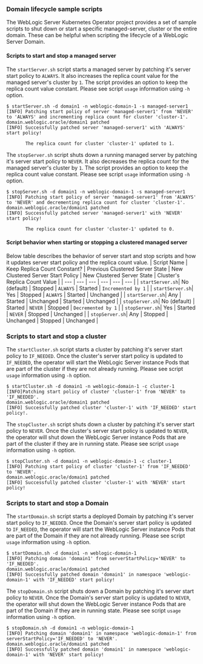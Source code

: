 ### Domain lifecycle sample scripts
The WebLogic Server Kubernetes Operator project provides a set of sample scripts to shut down or start a specific managed-server, cluster or the entire domain. These can be helpful when scripting the lifecycle of a WebLogic Server Domain.

#### Scripts to start and stop a managed server
The `startServer.sh` script starts a managed server by patching it's server start policy to `ALWAYS`. It also increases the replica count value for the managed server's cluster by `1`. The script provides an option to keep the replica count value constant. Please see script `usage` information using `-h` option.
```
$ startServer.sh -d domain1 -n weblogic-domain-1 -s managed-server1
[INFO] Patching start policy of server 'managed-server1' from 'NEVER' to 'ALWAYS' and incrementing replica count for cluster 'cluster-1'.
domain.weblogic.oracle/domain1 patched
[INFO] Successfully patched server 'managed-server1' with 'ALWAYS' start policy!

       The replica count for cluster 'cluster-1' updated to 1.
```

The `stopServer.sh` script shuts down a running managed server by patching it's server start policy to `NEVER`. It also decreases the replica count for the managed server's cluster by `1`. The script provides an option to keep the replica count value constant. Please see script `usage` information using `-h` option.
```
$ stopServer.sh -d domain1 -n weblogic-domain-1 -s managed-server1
[INFO] Patching start policy of server 'managed-server1' from 'ALWAYS' to 'NEVER' and decrementing replica count for cluster 'cluster-1'.
domain.weblogic.oracle/domain1 patched
[INFO] Successfully patched server 'managed-server1' with 'NEVER' start policy!

       The replica count for cluster 'cluster-1' updated to 0.
```

#### Script behavior when starting or stopping a clustered managed server
Below table describes the behavior of server start and stop scripts and how it updates server start policy and the replica count value.
| Script Name | Keep Replica Count Constant? | Previous Clustered Server State | New Clustered Server Start Policy | New Clustered Server State | Cluster's Replica Count Value |
| --- | --- | --- | --- | --- | --- |
| `startServer.sh`| No (default) | Stopped | `ALWAYS` | Started | `Incremented by 1` |
| `startServer.sh`| Yes | Stopped | `ALWAYS` | Started | Unchanged |
| `startServer.sh`| Any | Started | Unchanged | Started | Unchanged |
| `stopServer.sh`| No (default) | Started | `NEVER` | Stopped | `Decremented by 1` |
| `stopServer.sh`| Yes | Started | `NEVER` | Stopped | Unchanged |
| `stopServer.sh`| Any | Stopped | Unchanged | Stopped | Unchanged |

### Scripts to start and stop a cluster
The `startCluster.sh` script starts a cluster by patching it's server start policy to `IF_NEEDED`. Once the cluster's server start policy is updated to `IF_NEEDED`, the operator will start the WebLogic Server instance Pods that are part of the cluster if they are not already running. Please see script `usage` information using `-h` option.
```
$ startCluster.sh -d domain1 -n weblogic-domain-1 -c cluster-1
[INFO]Patching start policy of cluster 'cluster-1' from 'NEVER' to 'IF_NEEDED'.
domain.weblogic.oracle/domain1 patched
[INFO] Successfully patched cluster 'cluster-1' with 'IF_NEEDED' start policy!.
```
The `stopCluster.sh` script shuts down a cluster by patching it's server start policy to `NEVER`. Once the cluster's server start policy is updated to `NEVER`, the operator will shut down the WebLogic Server instance Pods that are part of the cluster if they are in running state. Please see script `usage` information using `-h` option.
```
$ stopCluster.sh -d domain1 -n weblogic-domain-1 -c cluster-1
[INFO] Patching start policy of cluster 'cluster-1' from 'IF_NEEDED' to 'NEVER'.
domain.weblogic.oracle/domain1 patched
[INFO] Successfully patched cluster 'cluster-1' with 'NEVER' start policy!
```
### Scripts to start and stop a Domain
The `startDomain.sh` script starts a deployed Domain by patching it's server start policy to `IF_NEEDED`. Once the Domain's server start policy is updated to `IF_NEEDED`, the operator will start the WebLogic Server instance Pods that are part of the Domain if they are not already running. Please see script `usage` information using `-h` option.
```
$ startDomain.sh -d domain1 -n weblogic-domain-1
[INFO] Patching domain 'domain1' from serverStartPolicy='NEVER' to 'IF_NEEDED'.
domain.weblogic.oracle/domain1 patched
[INFO] Successfully patched domain 'domain1' in namespace 'weblogic-domain-1' with 'IF_NEEDED' start policy!
```

The `stopDomain.sh` script shuts down a Domain by patching it's server start policy to `NEVER`. Once the Domain's server start policy is updated to `NEVER`, the operator will shut down the WebLogic Server instance Pods that are part of the Domain if they are in running state. Please see script `usage` information using `-h` option.
```
$ stopDomain.sh -d domain1 -n weblogic-domain-1
[INFO] Patching domain 'domain1' in namespace 'weblogic-domain-1' from serverStartPolicy='IF_NEEDED' to 'NEVER'.
domain.weblogic.oracle/domain1 patched
[INFO] Successfully patched domain 'domain1' in namespace 'weblogic-domain-1' with 'NEVER' start policy!
